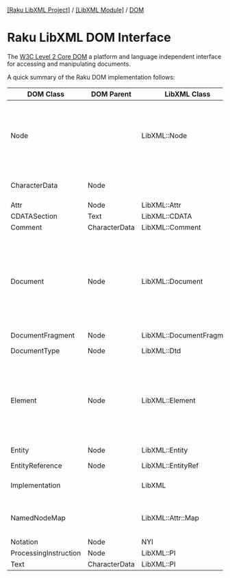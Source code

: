 [[Raku LibXML Project]](https://libxml-raku.github.io)
 / [[LibXML Module]](https://libxml-raku.github.io/LibXML-raku)
 / [DOM](https://libxml-raku.github.io/LibXML-raku/DOM)

Raku LibXML DOM Interface
=========================

The [W3C Level 2 Core DOM](https://www.w3.org/TR/2000/REC-DOM-Level-2-Core-20001113/core.html) a platform and language independent interface for accessing and manipulating documents.

A quick summary of the Raku DOM implementation follows:

<table class="pod-table">
<thead><tr>
<th>DOM Class</th> <th>DOM Parent</th> <th>LibXML Class</th> <th>L1 Methods</th> <th>L2 Methods</th> <th>NYI</th>
</tr></thead>
<tbody>
<tr> <td>Node</td> <td></td> <td>LibXML::Node</td> <td>nodeName nodeValue parentNode childNodes firstChild lastChild previousSibling nextSibling ownerDocument insertBefore replaceChild removeChild appendChild hasChildNodes cloneNode</td> <td>normalize isSupported namespaceURI prefix localName hasAttributes</td> <td></td> </tr> <tr> <td>CharacterData</td> <td>Node</td> <td></td> <td>data length substringData appendData insertData deleteData replaceData</td> <td></td> <td></td> </tr> <tr> <td>Attr</td> <td>Node</td> <td>LibXML::Attr</td> <td>name value</td> <td>ownerElement</td> <td>specified</td> </tr> <tr> <td>CDATASection</td> <td>Text</td> <td>LibXML::CDATA</td> <td></td> <td></td> <td></td> </tr> <tr> <td>Comment</td> <td>CharacterData</td> <td>LibXML::Comment</td> <td></td> <td></td> <td></td> </tr> <tr> <td>Document</td> <td>Node</td> <td>LibXML::Document</td> <td>doctype implementation documentElement createElement createDocumentFragment createTextNode createComment createCDATASection createProcessingInstruction createAttribute createEntityReference getElementsByTagName</td> <td>importNode createElementNS createAttributeNS getElementsByTagNameNS getElementById</td> <td></td> </tr> <tr> <td>DocumentFragment</td> <td>Node</td> <td>LibXML::DocumentFragment</td> <td></td> <td></td> <td></td> </tr> <tr> <td>DocumentType</td> <td>Node</td> <td>LibXML::Dtd</td> <td>name publicId systemId</td> <td></td> <td>entities notations</td> </tr> <tr> <td>Element</td> <td>Node</td> <td>LibXML::Element</td> <td>attributes getAttribute setAttribute removeAttribute getAttributeNode setAttributeNode removeAttributeNode getElementsByTagName</td> <td>getAttributeNS setAttributeNS removeAttributeNS getAttributeNodeNS setAttributeNodeNS removeAttributeNodeNS getElementsByTagNameNS hasAttribute hasAttributeNS</td> <td></td> </tr> <tr> <td>Entity</td> <td>Node</td> <td>LibXML::Entity</td> <td>publicId systemId notationName</td> <td></td> <td></td> </tr> <tr> <td>EntityReference</td> <td>Node</td> <td>LibXML::EntityRef</td> <td></td> <td></td> <td></td> </tr> <tr> <td>Implementation</td> <td></td> <td>LibXML</td> <td>createDocument createDocumentType hasFeature</td> <td></td> <td></td> </tr> <tr> <td>NamedNodeMap</td> <td></td> <td>LibXML::Attr::Map</td> <td>getNamedItem setNamedItem removeNamedItem item length</td> <td>getNamedItemNS setNamedItemNS removeNamedItemNS</td> <td></td> </tr> <tr> <td>Notation</td> <td>Node</td> <td>NYI</td> <td>publicId systemId</td> <td></td> <td></td> </tr> <tr> <td>ProcessingInstruction</td> <td>Node</td> <td>LibXML::PI</td> <td>target data</td> <td></td> <td></td> </tr> <tr> <td>Text</td> <td>CharacterData</td> <td>LibXML::PI</td> <td>splitText</td> <td></td> <td></td> </tr>
</tbody>
</table>

